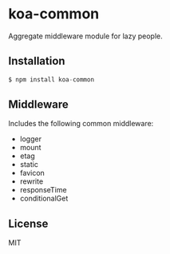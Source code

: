 
# koa-common

  Aggregate middleware module for lazy people.

## Installation

```js
$ npm install koa-common
```

## Middleware

  Includes the following common middleware:

  - logger
  - mount
  - etag
  - static
  - favicon
  - rewrite
  - responseTime
  - conditionalGet

## License

  MIT